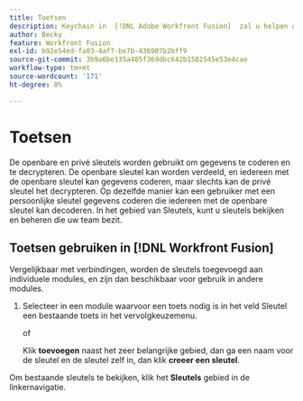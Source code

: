```yaml
---
title: Toetsen
description: Keychain in  [!DNL Adobe Workfront Fusion]  zal u helpen om openbare en privé sleutels te beheren. Toetsen worden bijvoorbeeld gebruikt door de Encryptor-app voor het coderen of decoderen van PGP-berichten.
author: Becky
feature: Workfront Fusion
exl-id: b92e54ed-fa03-4af7-be7b-436907b2bff9
source-git-commit: 3b9a6be135a485f369dbc642b1582545e53e4cae
workflow-type: tm+mt
source-wordcount: '171'
ht-degree: 0%

---
```


# Toetsen

De openbare en privé sleutels worden gebruikt om gegevens te coderen en te decrypteren. De openbare sleutel kan worden verdeeld, en iedereen met de openbare sleutel kan gegevens coderen, maar slechts kan de privé sleutel het decrypteren. Op dezelfde manier kan een gebruiker met een persoonlijke sleutel gegevens coderen die iedereen met de openbare sleutel kan decoderen. In het gebied van Sleutels, kunt u sleutels bekijken en beheren die uw team bezit.

## Toetsen gebruiken in [!DNL Workfront Fusion]

Vergelijkbaar met verbindingen, worden de sleutels toegevoegd aan individuele modules, en zijn dan beschikbaar voor gebruik in andere modules.

1. Selecteer in een module waarvoor een toets nodig is in het veld Sleutel een bestaande toets in het vervolgkeuzemenu.

   of

   Klik **toevoegen** naast het zeer belangrijke gebied, dan ga een naam voor de sleutel en de sleutel zelf in, dan klik **creeer een sleutel**.

Om bestaande sleutels te bekijken, klik het **Sleutels** gebied in de linkernavigatie.
